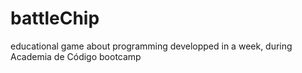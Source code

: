 # battleChip
educational game about programming developped in a week, during Academia de Código bootcamp

